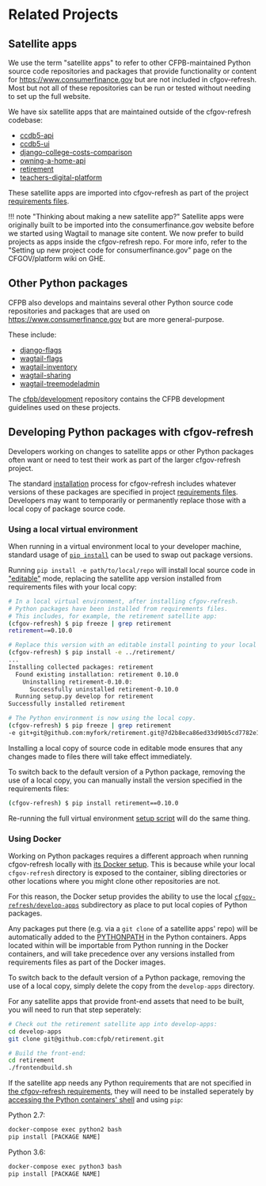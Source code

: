 # Related Projects

## Satellite apps

We use the term "satellite apps" to refer to other CFPB-maintained Python
source code repositories and packages that provide functionality or content
for https://www.consumerfinance.gov but are not included in cfgov-refresh.
Most but not all of these repositories can be run or tested without needing to
set up the full website.

We have six satellite apps that are maintained outside of the cfgov-refresh codebase:

- [ccdb5-api](https://github.com/cfpb/ccdb5-api)
- [ccdb5-ui](https://github.com/cfpb/ccdb5-ui)
- [django-college-costs-comparison](https://github.com/cfpb/django-college-costs-comparison)
- [owning-a-home-api](https://github.com/cfpb/owning-a-home-api)
- [retirement](https://github.com/cfpb/retirement)
- [teachers-digital-platform](https://github.com/cfpb/teachers-digital-platform)

These satellite apps are imported into cfgov-refresh as part of the project
[requirements files](https://github.com/cfpb/cfgov-refresh/blob/master/requirements/libraries.txt).

!!! note "Thinking about making a new satellite app?"
    Satellite apps were originally built to be imported into the
    consumerfinance.gov website before we started using Wagtail to manage site
    content. We now prefer to build projects as apps inside the cfgov-refresh
    repo. For more info, refer to the "Setting up new project code for
    consumerfinance.gov" page on the CFGOV/platform wiki on GHE.

## Other Python packages

CFPB also develops and maintains several other Python source code repositories
and packages that are used on https://www.consumerfinance.gov but are more
general-purpose.

These include:

- [django-flags](https://github.com/cfpb/django-flags)
- [wagtail-flags](https://github.com/cfpb/wagtail-flags/)
- [wagtail-inventory](https://github.com/cfpb/wagtail-inventory/)
- [wagtail-sharing](https://github.com/cfpb/wagtail-sharing)
- [wagtail-treemodeladmin](https://github.com/cfpb/wagtail-treemodeladmin)

The [cfpb/development](https://github.com/cfpb/development/) repository
contains the CFPB development guidelines used on these projects.

## Developing Python packages with cfgov-refresh

Developers working on changes to satellite apps or other Python packages often
want or need to test their work as part of the larger cfgov-refresh project.

The standard [installation](../installation/) process for cfgov-refresh
includes whatever versions of these packages are specified in project 
[requirements files](https://github.com/cfpb/cfgov-refresh/blob/master/requirements/libraries.txt).
Developers may want to temporarily or permanently replace those with a local
copy of package source code.

### Using a local virtual environment

When running in a virtual environment local to your developer machine,
standard usage of [`pip install`](https://docs.python.org/3/installing/index.html)
can be used to swap out package versions.

Running `pip install -e path/to/local/repo` will install local source code in
["editable"](https://pip.pypa.io/en/stable/reference/pip_install/#editable-installs)
mode, replacing the satellite app version installed from requirements files
with your local copy:

```sh
# In a local virtual environment, after installing cfgov-refresh.
# Python packages have been installed from requirements files.
# This includes, for example, the retirement satellite app:
(cfgov-refresh) $ pip freeze | grep retirement
retirement==0.10.0

# Replace this version with an editable install pointing to your local copy.
(cfgov-refresh) $ pip install -e ../retirement/
...
Installing collected packages: retirement
  Found existing installation: retirement 0.10.0
    Uninstalling retirement-0.10.0:
      Successfully uninstalled retirement-0.10.0
  Running setup.py develop for retirement
Successfully installed retirement

# The Python environment is now using the local copy.
(cfgov-refresh) $ pip freeze | grep retirement
-e git+git@github.com:myfork/retirement.git@7d2b8eca86ed33d90b5cd7782e1f90b7ac89f6f9#egg=retirement
```

Installing a local copy of source code in editable mode ensures that any
changes made to files there will take effect immediately.

To switch back to the default version of a Python package, removing the use
of a local copy, you can manually install the version specified in the
requirements files:

```sh
(cfgov-refresh) $ pip install retirement==0.10.0
```

Re-running the full virtual environment
[setup script](../installation/#run-the-setup-script)
will do the same thing.

### Using Docker

Working on Python packages requires a different approach when running
cfgov-refresh locally with [its Docker setup](../running-docker/).
This is because while your local `cfgov-refresh` directory is exposed to the
container, sibling directories or other locations where you might clone
other repositories are not.

For this reason, the Docker setup provides the ability to use the local
[`cfgov-refresh/develop-apps`](https://github.com/cfpb/cfgov-refresh/tree/master/develop-apps)
subdirectory as place to put local copies of Python packages.

Any packages put there (e.g. via a `git clone` of a satellite apps' repo)
will be automatically added to the
[PYTHONPATH](https://docs.python.org/3/using/cmdline.html#envvar-PYTHONPATH) 
in the Python containers.
Apps located within will be importable from Python running in the Docker
containers, and will take precedence over any versions installed from
requirements files as part of the Docker images.

To switch back to the default version of a Python package, removing the use
of a local copy, simply delete the copy from the `develop-apps` directory.

For any satellite apps that provide front-end assets that need to be built, 
you will need to run that step seperately:

```bash
# Check out the retirement satellite app into develop-apps:
cd develop-apps
git clone git@github.com:cfpb/retirement.git

# Build the front-end:
cd retirement
./frontendbuild.sh
```

If the satellite app needs any Python requirements that are not specified in 
[the cfgov-refresh requirements](https://github.com/cfpb/cfgov-refresh/tree/master/requirements/), 
they will need to be installed seperately by 
[accessing the Python containers' shell](#access-the-containers-shell) 
and using `pip`:

Python 2.7:

```bash
docker-compose exec python2 bash
pip install [PACKAGE NAME]
```

Python 3.6:

```bash
docker-compose exec python3 bash
pip install [PACKAGE NAME]
```
